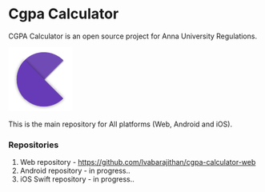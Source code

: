 # Cgpa Calculator
CGPA Calculator is an open source project for Anna University Regulations.

![picture alt](https://github.com/lvabarajithan/cgpa-calculator/blob/master/logo.png "CGPA Calculator logo")

This is the main repository for All platforms (Web, Android and iOS).

### Repositories

1. Web repository - https://github.com/lvabarajithan/cgpa-calculator-web
2. Android repository - in progress..
3. iOS Swift repository - in progress..

